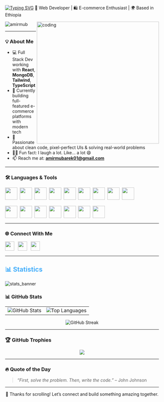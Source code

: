 [![Typing SVG](https://readme-typing-svg.demolab.com?font=Fira+Code&pause=1000&color=FFFFFF&size=30&width=435&lines=👋+HI,+I'm+Amir+Mubarek)](https://git.io/typing-svg)
🚀  Web Developer | 🛍️ E-commerce Enthusiast | 🌍 Based in Ethiopia</h3>

<img align="right" alt="coding" width="400" src="https://as1.ftcdn.net/v2/jpg/10/04/21/54/1000_F_1004215499_v2M0f1XpEQuFJQyI8qy82N0oExck8gyS.jpg" />

<p align="left">
  <img src="https://komarev.com/ghpvc/?username=amirmub&label=Profile%20Views&color=0e75b6&style=flat" alt="amirmub" />
</p>

---

### 💡 About Me

- 💻 Full Stack Dev working with **React**, **MongoDB**, **Tailwind**, **TypeScript**
- 🔭 Currently building full-featured e-commerce platforms with modern tech
- 🎯 Passionate about clean code, pixel-perfect UIs & solving real-world problems
- 🤹‍♂️ Fun fact: I laugh a lot. Like... a lot 😄
- 📫 Reach me at: **amirmubarek01@gmail.com**

---

### 🛠️ Languages & Tools

<p align="left">
  <a href="https://www.w3.org/html/" target="_blank"><img src="https://skillicons.dev/icons?i=html" height="40" /></a>&nbsp
  <a href="https://www.w3schools.com/css/" target="_blank"><img src="https://skillicons.dev/icons?i=css" height="40" /></a>&nbsp
  <a href="https://developer.mozilla.org/en-US/docs/Web/JavaScript" target="_blank"><img src="https://skillicons.dev/icons?i=js" height="40" /></a>&nbsp
  <a href="https://jquery.com/" target="_blank"><img src="https://skillicons.dev/icons?i=jquery" height="40" /></a>&nbsp
  <a href="https://getbootstrap.com/" target="_blank"><img src="https://skillicons.dev/icons?i=bootstrap" height="40" /></a>&nbsp
  <a href="https://expressjs.com/" target="_blank"><img src="https://skillicons.dev/icons?i=express" height="40" /></a>&nbsp
  <a href="https://reactjs.org/" target="_blank"><img src="https://skillicons.dev/icons?i=react" height="40" /></a>&nbsp
  <a href="https://nextjs.org/" target="_blank"><img src="https://skillicons.dev/icons?i=nextjs" height="40" /></a>&nbsp
  <a href="https://www.typescriptlang.org/" target="_blank"><img src="https://skillicons.dev/icons?i=ts" height="40" /></a>&nbsp <br> <br>
  <a href="https://nodejs.org/" target="_blank"><img src="https://skillicons.dev/icons?i=nodejs" height="40" /></a>&nbsp
  <a href="https://www.mongodb.com/" target="_blank"><img src="https://skillicons.dev/icons?i=mongodb" height="40" /></a>&nbsp
  <a href="https://tailwindcss.com/" target="_blank"><img src="https://skillicons.dev/icons?i=tailwind" height="40" /></a>&nbsp
  <a href="https://www.mysql.com/" target="_blank"><img src="https://skillicons.dev/icons?i=mysql" height="40" /></a>&nbsp
  <a href="https://www.figma.com/" target="_blank"><img src="https://skillicons.dev/icons?i=figma" height="40" /></a>&nbsp
  <a href="https://git-scm.com/" target="_blank"><img src="https://skillicons.dev/icons?i=git" height="40" /></a>&nbsp
  <a href="https://vercel.com/" target="_blank"><img src="https://skillicons.dev/icons?i=vercel" height="40" /></a>
</p>

---

### 🌐 Connect With Me

<p align="left">
  <a href="https://linkedin.com/in/amirmub" target="_blank"><img src="https://skillicons.dev/icons?i=linkedin" height="30" /></a>&nbsp&nbsp
  <a href="https://instagram.com/ami_rmub" target="_blank"><img src="https://skillicons.dev/icons?i=instagram" height="30" /></a>&nbsp&nbsp
  <a href="mailto:amirmubarek01@gmail.com"><img src="https://skillicons.dev/icons?i=gmail" height="30" /></a>&nbsp&nbsp
</p>

---
<h2 style="color: #44AEFB">📊  Statistics</h2>


![stats_banner](https://user-images.githubusercontent.com/78341798/194534778-d662496c-ae00-4e8d-ae9b-b90912054e7f.gif)


### 📊 GitHub Stats

<table>
  <tr>
    <td><img src="https://github-readme-stats.vercel.app/api?username=amirmub&show_icons=true&theme=tokyonight&hide_border=true" alt="GitHub Stats" /></td>
    <td><img src="https://github-readme-stats.vercel.app/api/top-langs?username=amirmub&layout=compact&theme=tokyonight&hide_border=true" alt="Top Languages" /></td>
  </tr>
</table>

<p align="center">
  <img src="https://github-readme-streak-stats.herokuapp.com?user=amirmub&theme=tokyonight&hide_border=true" alt="GitHub Streak" />
</p>

---

### 🏆 GitHub Trophies

<p align="center">
  <img src="https://github-profile-trophy.vercel.app/?username=amirmub&theme=tokyonight&row=1&margin-w=10&no-frame=true" />
</p>

---

### 🔥 Quote of the Day

> _“First, solve the problem. Then, write the code.”_ – John Johnson

---

<p align="center">
  💬 Thanks for scrolling! Let’s connect and build something amazing together.
</p>
